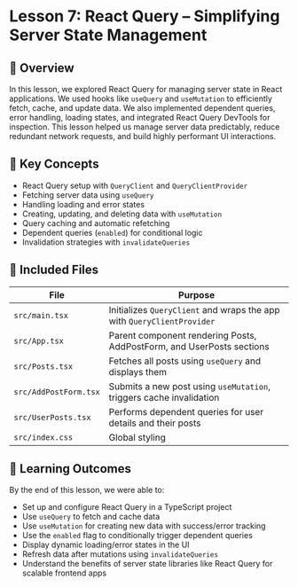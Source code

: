# Lesson 7: React Query – Simplifying Server State Management

## 🧠 Overview

In this lesson, we explored React Query for managing server state in React applications. We used hooks like `useQuery` and `useMutation` to efficiently fetch, cache, and update data. We also implemented dependent queries, error handling, loading states, and integrated React Query DevTools for inspection. This lesson helped us manage server data predictably, reduce redundant network requests, and build highly performant UI interactions.

## 🔑 Key Concepts

- React Query setup with `QueryClient` and `QueryClientProvider`
- Fetching server data using `useQuery`
- Handling loading and error states
- Creating, updating, and deleting data with `useMutation`
- Query caching and automatic refetching
- Dependent queries (`enabled`) for conditional logic
- Invalidation strategies with `invalidateQueries`

## 📁 Included Files

| File               | Purpose                                                              |
|--------------------|----------------------------------------------------------------------|
| `src/main.tsx`     | Initializes `QueryClient` and wraps the app with `QueryClientProvider` |
| `src/App.tsx`      | Parent component rendering Posts, AddPostForm, and UserPosts sections |
| `src/Posts.tsx`    | Fetches all posts using `useQuery` and displays them                 |
| `src/AddPostForm.tsx` | Submits a new post using `useMutation`, triggers cache invalidation |
| `src/UserPosts.tsx`| Performs dependent queries for user details and their posts          |
| `src/index.css`    | Global styling                                                       |

## 🎯 Learning Outcomes

By the end of this lesson, we were able to:

- Set up and configure React Query in a TypeScript project
- Use `useQuery` to fetch and cache data
- Use `useMutation` for creating new data with success/error tracking
- Use the `enabled` flag to conditionally trigger dependent queries
- Display dynamic loading/error states in the UI
- Refresh data after mutations using `invalidateQueries`
- Understand the benefits of server state libraries like React Query for scalable frontend apps
